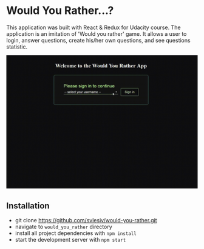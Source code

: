 
# Would You Rather...?
This application was built with React & Redux for Udacity course. The application is an imitation of 'Would you rather' game.
It allows a user to login, answer questions, create his/her own questions, and see questions statistic.


![](./public/would-you-rather.gif)


## Installation
* git clone https://github.com/svlesiv/would-you-rather.git
* navigate to `would_you_rather` directory
* install all project dependencies with `npm install`
* start the development server with `npm start`
